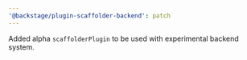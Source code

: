 ```yaml
---
'@backstage/plugin-scaffolder-backend': patch
---
```


Added alpha `scaffolderPlugin` to be used with experimental backend system.
